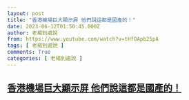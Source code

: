 ```yaml
---
layout: post
title: "香港機場巨大顯示屏 他們說這都是國產的！"
date: 2023-06-12T01:50:45.000Z
author: 老楊到處說
from: https://www.youtube.com/watch?v=tHfOApb25pA
tags: [ 老楊到處說 ]
comments: True
categories: [ 老楊到處說 ]
---
```

<!--1686534645000-->
[香港機場巨大顯示屏 他們說這都是國產的！](https://www.youtube.com/watch?v=tHfOApb25pA)
------

<div>

</div>
